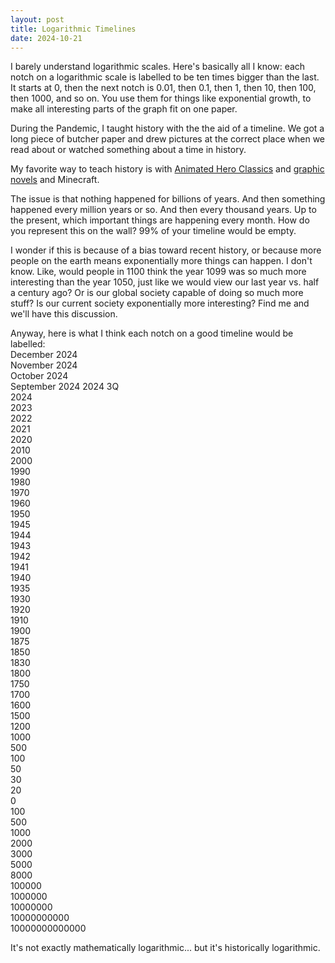 ```yaml
---
layout: post
title: Logarithmic Timelines
date: 2024-10-21
---
```


I barely understand logarithmic scales.  Here's basically all I know: each notch on a logarithmic scale is labelled to be ten times bigger than the last. It starts at 0, then the next notch is 0.01, then 0.1, then 1, then 10, then 100, then 1000, and so on. You use them for things like exponential growth, to make all interesting parts of the graph fit on one paper. 

During the Pandemic, I taught history with the the aid of a timeline. We got a long piece of butcher paper and drew pictures at the correct place when we read about or watched something about a time in history. 

My favorite way to teach history is with [Animated Hero Classics](https://www.livingscriptures.com/animated-hero-classics-2/) and [graphic](https://www.laurentarshis.com/i-survived-graphic-novels) [novels](https://www.amazon.com/dp/B075V1PCSV?binding=hardcover&ref=dbs_dp_rwt_sb_pc_thcv) and Minecraft.

The issue is that nothing happened for billions of years. And then something happened every million years or so. And then every thousand years. Up to the present, which important things are happening every month. How do you represent this on the wall? 99% of your timeline would be empty. 

I wonder if this is because of a bias toward recent history, or because more people on the earth means exponentially more things can happen. I don't know. Like, would people in 1100 think the year 1099 was so much more interesting than the year 1050, just like we would view our last year vs. half a century ago? Or is our global society capable of doing so much more stuff? Is our current society exponentially more interesting? Find me and we'll have this discussion. 

Anyway, here is what I think each notch on a good timeline would be labelled:  
December 2024  
November 2024  
October 2024   
September 2024 
2024 3Q  
2024   
2023  
2022  
2021  
2020  
2010  
2000  
1990  
1980  
1970  
1960  
1950  
1945  
1944  
1943  
1942  
1941  
1940  
1935  
1930  
1920  
1910  
1900  
1875  
1850  
1830  
1800  
1750  
1700  
1600  
1500  
1200  
1000  
500  
100  
50  
30  
20  
0    
100   
500   
1000  
2000  
3000  
5000  
8000    
100000   
1000000   
10000000   
10000000000   
10000000000000     

It's not exactly mathematically logarithmic... but it's historically logarithmic. 